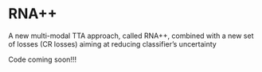 # RNA++
A new multi-modal TTA approach, called RNA++, combined with a new set of losses (CR losses) aiming at reducing  classifier’s uncertainty 


Code coming soon!!!
